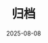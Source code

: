 ---
title: "归档"
date: 2025-08-08
layout: "archives"
slug: "archives"
menu:
    main:
        weight: 1
        params: 
            icon: archives
---